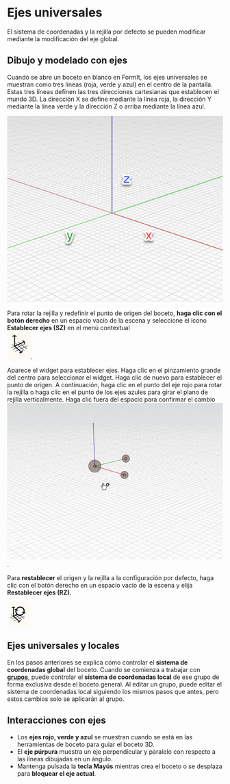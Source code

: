# Ejes universales

El sistema de coordenadas y la rejilla por defecto se pueden modificar mediante la modificación del eje global.

## Dibujo y modelado con ejes

Cuando se abre un boceto en blanco en FormIt, los ejes universales se muestran como tres líneas (roja, verde y azul) en el centro de la pantalla. Estas tres líneas definen las tres direcciones cartesianas que establecen el mundo 3D. La dirección X se define mediante la línea roja, la dirección Y mediante la línea verde y la dirección Z o arriba mediante la línea azul.

![](../.gitbook/assets/axis.png)

Para rotar la rejilla y redefinir el punto de origen del boceto, **haga clic con el botón derecho** en un espacio vacío de la escena y seleccione el icono **Establecer ejes \(SZ\)** en el menú contextual  
![](../.gitbook/assets/guid-d035d02f-480d-44a2-ae80-4b4fbf3a6117-low%20%281%29.png).

Aparece el widget para establecer ejes. Haga clic en el pinzamiento grande del centro para seleccionar el widget. Haga clic de nuevo para establecer el punto de origen. A continuación, haga clic en el punto del eje rojo para rotar la rejilla o haga clic en el punto de los ejes azules para girar el plano de rejilla verticalmente. Haga clic fuera del espacio para confirmar el cambio  ![](../.gitbook/assets/2021-01-14_12-30-10.gif).

Para **restablecer** el origen y la rejilla a la configuración por defecto, haga clic con el botón derecho en un espacio vacío de la escena y elija **Restablecer ejes \(RZ\)**.

![](../.gitbook/assets/guid-eb26f44b-70b2-404a-8a7c-57d094d888c3-low.png)

## Ejes universales y locales

En los pasos anteriores se explica cómo controlar el **sistema de coordenadas global** del boceto. Cuando se comienza a trabajar con [**grupos**](groups.md), puede controlar el **sistema de coordenadas local** de ese grupo de forma exclusiva desde el boceto general. Al editar un grupo, puede editar el sistema de coordenadas local siguiendo los mismos pasos que antes, pero estos cambios solo se aplicarán al grupo.

## Interacciones con ejes

* Los **ejes rojo, verde y azul** se muestran cuando se está en las herramientas de boceto para guiar el boceto 3D.
* El **eje púrpura** muestra un eje perpendicular y paralelo con respecto a las líneas dibujadas en un ángulo.
* Mantenga pulsada la **tecla Mayús** mientras crea el boceto o se desplaza para **bloquear el eje actual**.

